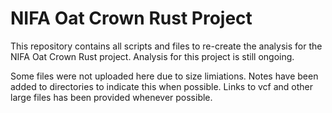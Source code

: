 # NIFA Oat Crown Rust Project
This repository contains all scripts and files to re-create the analysis for the NIFA Oat Crown Rust project. Analysis for this project is still ongoing.

Some files were not uploaded here due to size limiations. Notes have been added to directories to indicate this when possible. Links to vcf and other large files has been provided whenever possible.
